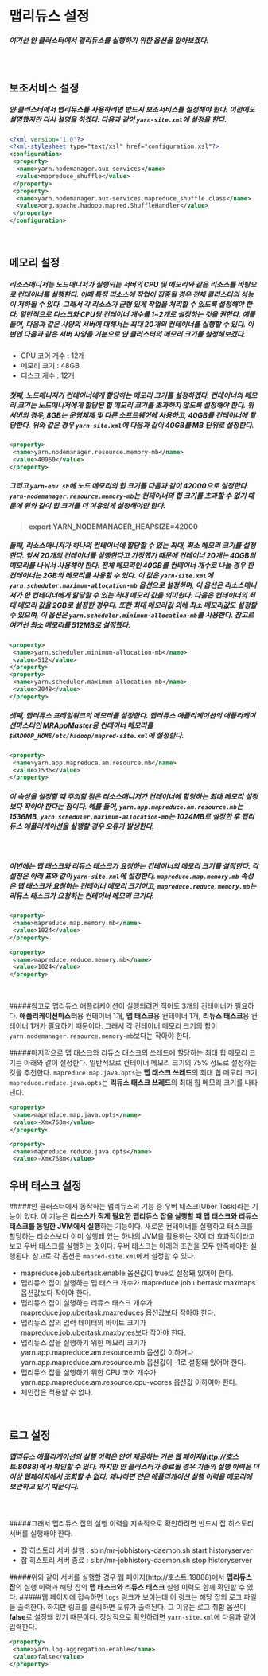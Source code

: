 # 맵리듀스 설정
##### 여기선 얀 클러스터에서 맵리듀스를 실행하기 위한 옵션을 알아보겠다.
<br />

## 보조서비스 설정
##### 얀 클러스터에서 맵리듀스를 사용하려면 반드시 보조서비스를 설정해야 한다. 이전에도 설명했지만 다시 설명을 하겠다. 다음과 같이 `yarn-site.xml`에 설정을 한다.

```xml
<?xml version="1.0"?>
<?xml-stylesheet type="text/xsl" href="configuration.xsl"?>
<configuration>
 <property>
  <name>yarn.nodemanager.aux-services</name>
  <value>mapreduce_shuffle</value>
 </property>
 <property>
  <name>yarn.nodemanager.aux-services.mapreduce_shuffle.class</name>
  <value>org.apache.hadoop.mapred.ShuffleHandler</value>
 </property>
</configuration>
```
<br />

## 메모리 설정
##### 리소스매니저는 노드매니저가 실행되는 서버의 CPU 및 메모리와 같은 리소스를 바탕으로 컨테이너를 실행한다. 이때 특정 리소스에 작업이 집중될 경우 전체 클러스터의 성능이 저하될 수 있다. 그래서 각 리소스가 균형 있게 작업을 처리할 수 있도록 설정해야 한다. 일반적으로 디스크와 CPU당 컨테이너 개수를 1~2개로 설정하는 것을 권한다. 예를 들어, 다음과 같은 사양의 서버에 대해서는 최대 20개의 컨테이너를 실행할 수 있다. 이번엔 다음과 같은 서버 사양을 기분으로 얀 클러스터의 메모리 크기를 설정해보겠다.

- CPU 코어 개수 : 12개
- 메모리 크기 : 48GB
- 디스크 개수 : 12개

##### 첫째, 노드매니저가 컨테이너에게 할당하는 메모리 크기를 설정하겠다. **컨테이너의 메모리 크기는 노드매니저에게 할당된 힙 메모리 크기를 초과하지 않도록 설정해야 한다.** 위 서버의 경우, 8GB는 운영체제 및 다른 소프트웨어에 사용하고, 40GB를 컨테이너에 할당한다. 위와 같은 경우 `yarn-site.xml`에 다음과 같이 40GB를 MB 단위로 설정한다.

```xml
<property>
 <name>yarn.nodemanager.resource.memory-mb</name>
 <value>40960</value>
</property>
```
##### 그리고 `yarn-env.sh`에 노드 메모리의 힙 크기를 다음과 같이 42000으로 설정한다. `yarn-nodemanager.resource.memory-mb`**는 컨테이너의 힙 크기를 초과할 수 없기 때문에 위와 같이 힙 크기를 더 여유있게 설정해야만 한다.**

> **export YARN_NODEMANAGER_HEAPSIZE=42000**

##### 둘째, 리소스매니저가 하나의 컨테이너에 할당할 수 있는 최대, 최소 메모리 크기를 설정한다. 앞서 20개의 컨테이너를 실행한다고 가정했기 때문에 컨테이너 20개는 40GB의 메모리를 나눠서 사용해야 한다. 전체 메모리인 40GB를 컨테이너 개수로 나눌 경우 한 컨테이너는 2GB의 메모리를 사용할 수 있다. **이 값은 `yarn-site.xml`에 `yarn.scheduler.maximum-allocation-mb` 옵션으로 설정하며, 이 옵션은 리소스매니저가 한 컨테이너에게 할당할 수 있는 최대 메모리 값을 의미한다. 다음은 컨테이너의 최대 메모리 값을 2GB로 설정한 경우다. 또한 최대 메모리값 외에 최소 메모리값도 설정할 수 있으며, 이 옵션은 `yarn.scheduler.minimum-allocation-mb`를 사용한다. 참고로 여기선 최소 메모리를 512MB로 설정했다.**

```xml
<property>
 <name>yarn.scheduler.minimum-allocation-mb</name>
 <value>512</value>
</property>
<property>
 <name>yarn.scheduler.maximum-allocation-mb</name>
 <value>2048</value>
</property>
```

##### 셋째, 맵리듀스 프레임워크의 메모리를 설정한다. 맵리듀스 애플리케이션의 애플리케이션마스터인 MRAppMaster용 컨테이너 메모리를 `$HADOOP_HOME/etc/hadoop/mapred-site.xml`에 설정한다.

```xml
<property>
 <name>yarn.app.mapreduce.am.resource.mb</name>
 <value>1536</value>
</property>
```

##### 이 속성을 설정할 때 주의할 점은 **리소스매니저가 컨테이너에 할당하는 최대 메모리 설정보다 작아야 한다**는 점이다. 예를 들어, `yarn.app.mapreduce.am.resource.mb`는 1536MB, `yarn.scheduler.maximum-allocation-mb`는 1024MB로 설정한 후 맵리듀스 애플리케이션을 실행할 경우 오류가 발생한다.
<br />

##### 이번에는 맵 태스크와 리듀스 태스크가 요청하는 컨테이너의 메모리 크기를 설정한다. 각 설정은 아래 표와 같이 `yarn-site.xml`에 설정한다. `mapreduce.map.memory.mb` 속성은 맵 태스크가 요청하는 컨테이너 메모리 크기이고, `mapreduce.reduce.memory.mb`는 리듀스 태스크가 요청하는 컨테이너 메모리 크기다.

```xml
<property>
 <name>mapreduce.map.memory.mb</name>
 <value>1024</value>
</property>

<property>
 <name>mapreduce.reduce.memory.mb</name>
 <value>1024</value>
</property>
```
<br />

#####참고로 맵리듀스 애플리케이션이 실행되려면 적어도 3개의 컨테이너가 필요하다. **애플리케이션마스터**용 컨테이너 1개, **맵 태스크**용 컨테이너 1개, **리듀스 태스크**용 컨테이너 1개가 필요하기 때문이다. 그래서 각 컨테이너 메모리 크기의 합이 `yarn.nodemanager.resource.memory-mb`보다는 작아야 한다.
<br />

#####마지막으로 맵 태스크와 리듀스 태스크의 쓰레드에 할당하는 최대 힙 메모리 크기는 아래와 같이 설정한다. 일반적으로 컨테이너 메모리 크기의 75% 정도로 설정하는 것을 추천한다. `mapreduce.map.java.opts`는 **맵 태스크 쓰레드**의 최대 힙 메모리 크기, `mapreduce.reduce.java.opts`는 **리듀스 태스크 쓰레드**의 최대 힙 메모리 크기를 나타낸다.

```xml
<property>
 <name>mapreduce.map.java.opts</name>
 <value>-Xmx768m</value>
</property>

<property>
 <name>mapreduce.reduce.java.opts</name>
 <value>-Xmx768m</value>
```

## 우버 태스크 설정
#####얀 클러스터에서 동작하는 맵리듀스의 기능 중 우버 태스크(Uber Task)라는 기능이 있다. 이 기능은 **리소스가 적게 필요한 맵리듀스 잡을 실행할 때 맵 태스크와 리듀스 태스크를 동일한 JVM에서 실행**하는 기능이다. 새로운 컨테이너를 실행하고 태스크를 할당하는 리소스보다 이미 실행돼 있는 하나의 JVM을 활용하는 것이 더 효과적이라고 보고 우버 태스크를 실행하는 것이다. 우버 태스크는 아래의 조건을 모두 만족해야한 실행된다. 참고로 각 옵션은 `mapred-site.xml`에서 설정할 수 있다.
- mapreduce.job.ubertask.enable 옵션값이 true로 설정돼 있어야 한다.
- 맵리듀스 잡이 실행하는 맵 태스크 개수가 mapreduce.job.ubertask.maxmaps 옵션값보다 작아야 한다.
- 맵리듀스 잡이 실행하는 리듀스 태스크 개수가 mapreduce.jop.ubertask.maxreduces 옵션값보다 작아야 한다.
- 맵리듀스 잡의 입력 데이터의 바이트 크기가 mapreduce.job.ubertask.maxbytes보다 작아야 한다.
- 맵리듀스 잡을 실행하기 위한 메모리 크기가 yarn.app.mapreduce.am.resource.mb 옵션값 이하거나 yarn.app.mapreduce.am.resource.mb 옵션값이 -1로 설정돼 있어야 한다.
- 맵리듀스 잡을 실행하기 위한 CPU 코어 개수가 yarn.app.mapreduce.am.resource.cpu-vcores 옵션값 이하여야 한다.
- 체인잡은 적용할 수 없다.
<br />

## 로그 설정
##### 맵리듀스 애플리케이션의 실행 이력은 얀이 제공하는 기본 웹 페이지(http://호스트:8088)에서 확인할 수 있다. 하지만 얀 클러스터가 종료될 경우 기존의 실행 이력은 더 이상 웹페이지에서 조회할 수 없다. 왜냐하면 얀은 애플리케이션 실행 이력을 메모리에 보관하고 있기 때문이다.
<br />

#####그래서 맵리듀스 잡의 실행 이력을 지속적으로 확인하려면 반드시 잡 히스토리 서버를 실행해야 한다.
- 잡 히스토리 서버 실행 : sbin/mr-jobhistory-daemon.sh start historyserver
- 잡 히스토리 서버 종료 : sibn/mr-jobhistory-daemon.sh stop  historyserver

#####위와 같이 서버를 실행할 경우 웹 페이지(http://호스트:19888)에서 **맵리듀스 잡**의 실행 이력과 해당 잡의 **맵 태스크와 리듀스 태스크** 실행 이력도 함께 확인할 수 있다. 
#####웹 페이지에 접속하면 `logs` 링크가 보이는데 이 링크는 해당 잡의 로그 파일을 출력한다. 하지만 링크를 클릭하면 오류가 출력된다. 그 이유는 로그 취합 옵션이 **false**로 설정돼 있기 때문이다. 정상적으로 확인하려면 `yarn-site.xml`에 다음과 같이 입력한다.

```xml
<property>
 <name>yarn.log-aggregation-enable</name>
 <value>false</value>
</property>
```
